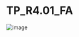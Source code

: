 # TP_R4.01_FA

![image](https://github.com/kussYT/TP_R4.01_FA/assets/102167419/1065fcda-6212-421a-8b47-1886a6097ff3)
